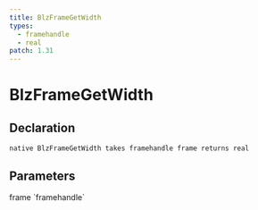 ```yaml
---
title: BlzFrameGetWidth
types:
  - framehandle
  - real
patch: 1.31
---
```


# BlzFrameGetWidth

## Declaration

```
native BlzFrameGetWidth takes framehandle frame returns real
```

## Parameters
<dl>
  <dt>frame `framehandle`</dt>
  <dd></dd>
</dl>